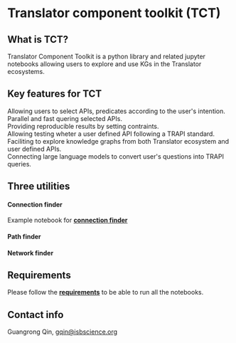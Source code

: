 # Translator component toolkit (TCT)

## What is TCT?
Translator Component Toolkit is a python library and related jupyter notebooks allowing users to explore and use KGs in the Translator ecosystems. 

## Key features for TCT
Allowing users to select APIs, predicates according to the user's intention. <br>
Parallel and fast quering selected APIs.<br>
Providing reproducible results by setting contraints.<br>
Allowing testing wheter a user defined API following a TRAPI standard. <br>
Faciliting to explore knowledge graphs from both Translator ecosystem and user defined APIs.<br>
Connecting large language models to convert user's questions into TRAPI queries. <br>

## Three utilities
#### Connection finder
Example notebook for **[connection finder](./notebooks/Connecting_userAPI.ipynb)**

#### Path finder

#### Network finder

## Requirements
Please follow the **[requirements](./requirements.md)** to be able to run all the notebooks.  

## Contact info
Guangrong Qin, gqin@isbscience.org